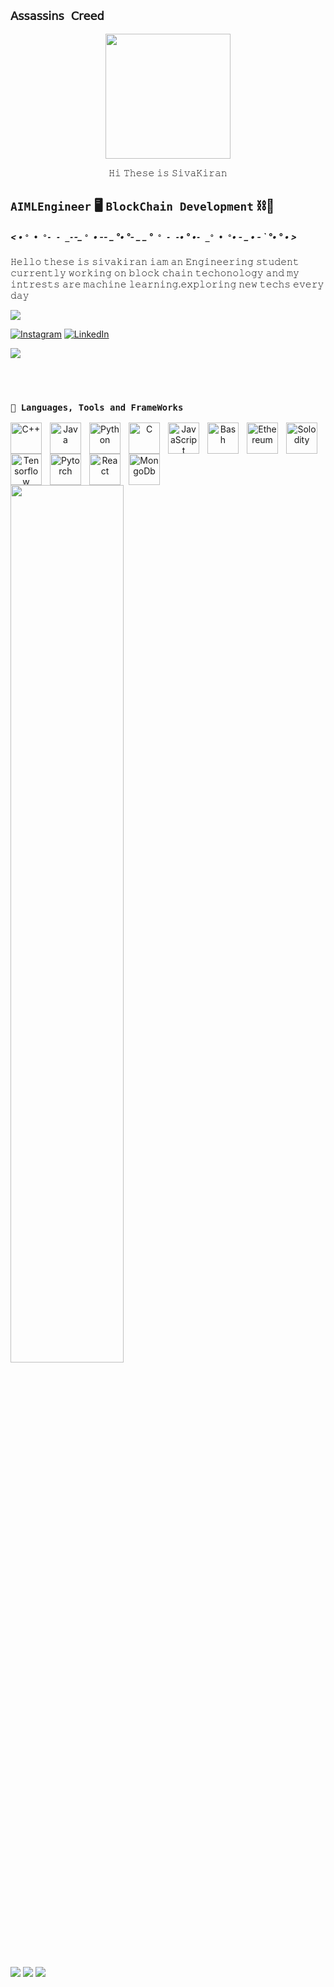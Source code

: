 ## **`𝖠𝗌𝗌𝖺𝗌𝗌𝗂𝗇𝗌 𝖢𝗋𝖾𝖾𝖽`**

<p align="center"> <img src="https://user-images.githubusercontent.com/74038190/229223156-0cbdaba9-3128-4d8e-8719-b6b4cf741b67.gif" width="200"></p>

<p align="center"> 
  𝙷𝚒 𝚃𝚑𝚎𝚜𝚎 𝚒𝚜 𝚂𝚒𝚟𝚊𝙺𝚒𝚛𝚊𝚗 
</p>



**`AIMLEngineer`** 🖥️ **`BlockChain Development`** ⛓️🔗
--
##### < • `° • °- - _-`-_  `° `• -- _ _°• °- _ _ °` ° - -`• ° •` - _° • ° `• -_ _ • - ` °• ° • >

  <p>
   𝙷𝚎𝚕𝚕𝚘 𝚝𝚑𝚎𝚜𝚎 𝚒𝚜 𝚜𝚒𝚟𝚊𝚔𝚒𝚛𝚊𝚗 𝚒𝚊𝚖 𝚊𝚗 𝙴𝚗𝚐𝚒𝚗𝚎𝚎𝚛𝚒𝚗𝚐 𝚜𝚝𝚞𝚍𝚎𝚗𝚝 𝚌𝚞𝚛𝚛𝚎𝚗𝚝𝚕𝚢 𝚠𝚘𝚛𝚔𝚒𝚗𝚐 𝚘𝚗 𝚋𝚕𝚘𝚌𝚔 𝚌𝚑𝚊𝚒𝚗 𝚝𝚎𝚌𝚑𝚘𝚗𝚘𝚕𝚘𝚐𝚢 𝚊𝚗𝚍 𝚖𝚢 𝚒𝚗𝚝𝚛𝚎𝚜𝚝𝚜 𝚊𝚛𝚎 𝚖𝚊𝚌𝚑𝚒𝚗𝚎 𝚕𝚎𝚊𝚛𝚗𝚒𝚗𝚐.𝚎𝚡𝚙𝚕𝚘𝚛𝚒𝚗𝚐 𝚗𝚎𝚠 𝚝𝚎𝚌𝚑𝚜 𝚎𝚟𝚎𝚛𝚢 𝚍𝚊𝚢
  </p>

<p align="right"> 
   
   ![](https://komarev.com/ghpvc/?username=sivakiran7&abbreviated=true) 
   </p>  
   
   [![Instagram](https://img.shields.io/badge/Instagram-%23E4405F.svg?logo=Instagram&logoColor=white)](https://instagram.com/https://www.instagram.com/sivakiran__7/?hl=en)
   [![LinkedIn](https://img.shields.io/badge/LinkedIn-%230077B5.svg?logo=linkedin&logoColor=white)](https://linkedin.com/in/https://www.linkedin.com/in/siva-kiran-5b097a276?utm_source=share&utm_campaign=share_via&utm_content=profile&utm_medium=android_app) 
   
   

<img src="https://github.com/Anmol-Baranwal/Cool-GIFs-For-GitHub/assets/74038190/d48893bd-0757-481c-8d7e-ba3e163feae7" />

<br></br>

<p align="center"> 
  
  ### **`🧰 Languages, Tools and FrameWorks`**
  
   </p>

   
<p align="center">
<img align="left" alt="C++" width="50px" style="padding-right:10px;" src="https://cdn.jsdelivr.net/gh/devicons/devicon@latest/icons/cplusplus/cplusplus-original.svg" />
<img align="left" alt="Java" width="50px" style="padding-right:10px;" src="https://cdn.jsdelivr.net/gh/devicons/devicon/icons/java/java-original.svg"/>
<img align="left" alt="Python" width="50px" style="padding-right:10px;" src="https://cdn.jsdelivr.net/gh/devicons/devicon@latest/icons/python/python-original.svg" />
<img align="left" alt="C" width="50px" style="padding-right:10px;" src="https://cdn.jsdelivr.net/gh/devicons/devicon@latest/icons/c/c-original.svg" />
<img align="left" alt="JavaScript" width="50px" style="padding-right:10px;" src="https://cdn.jsdelivr.net/gh/devicons/devicon@latest/icons/javascript/javascript-original.svg" />
<img align="left" alt="Bash" width="50px" style="padding-right:10px;" src="https://cdn.jsdelivr.net/gh/devicons/devicon@latest/icons/bash/bash-original.svg" />
<img align="left" alt="Ethereum" width="50px" style="padding-right:10px;" src="https://cdn.worldvectorlogo.com/logos/ethereum-eth.svg" />
<img align="left" alt="Solodity" width="50px" style="padding-right:10px;"  src="https://cdn.jsdelivr.net/gh/devicons/devicon@latest/icons/solidity/solidity-original.svg" />
<img align="left" alt="Tensorflow" width="50px" style="padding-right:10px;" src="https://cdn.jsdelivr.net/gh/devicons/devicon@latest/icons/tensorflow/tensorflow-original.svg" />
<img align="left" alt="Pytorch" width="50px" style="padding-right:10px;" src="https://cdn.jsdelivr.net/gh/devicons/devicon@latest/icons/pytorch/pytorch-original.svg" />
<img align="left" alt="React" width="50px" style="padding-right:10px;" src="https://cdn.jsdelivr.net/gh/devicons/devicon/icons/react/react-original.svg" />
<img align="left" alt="MongoDb" width="50px" style="padding-right:10px;" src="https://cdn.jsdelivr.net/gh/devicons/devicon@latest/icons/mongodb/mongodb-original.svg" />
          
</p></br>

<br></br>



<img src="https://user-images.githubusercontent.com/74038190/212750155-3ceddfbd-19d3-40a3-87af-8d329c8323c4.gif" width="60%">
<br><br>

<p align="left">

  
![](https://github-readme-stats.vercel.app/api?username=sivakiran7&theme=tokyonight&hide_border=false&include_all_commits=false&count_private=false)
![](https://github-readme-streak-stats.herokuapp.com/?user=sivakiran7&theme=tokyonight&hide_border=false)
![](https://github-readme-stats.vercel.app/api/top-langs/?username=sivakiran7&theme=tokyonight&hide_border=false&include_all_commits=false&count_private=false&layout=compact)

</p></br>




















